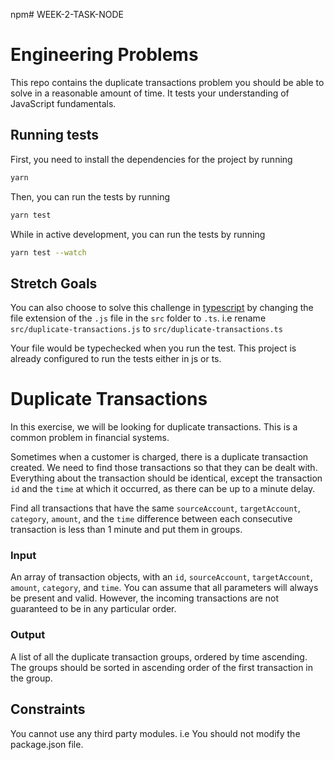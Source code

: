 npm# WEEK-2-TASK-NODE

# Engineering Problems

This repo contains the duplicate transactions problem you should be able to solve in a reasonable amount of time. It tests your understanding of JavaScript fundamentals.

## Running tests

First, you need to install the dependencies for the project by running

```sh
yarn
```

Then, you can run the tests by running

```sh
yarn test
```

While in active development, you can run the tests by running

```sh
yarn test --watch
```

## Stretch Goals

You can also choose to solve this challenge in [typescript](https://www.typescriptlang.org) by changing the file extension of the `.js` file in the `src` folder to `.ts`. i.e rename `src/duplicate-transactions.js` to `src/duplicate-transactions.ts`

Your file would be typechecked when you run the test. This project is already configured to run the tests either in js or ts.

# Duplicate Transactions

In this exercise, we will be looking for duplicate transactions. This is a common problem in financial systems.

Sometimes when a customer is charged, there is a duplicate transaction created. We need to find those transactions so that they can be dealt with. Everything about the transaction should be identical, except the transaction `id` and the `time` at which it occurred, as there can be up to a minute delay.

Find all transactions that have the same `sourceAccount`, `targetAccount`, `category`, `amount`, and the `time` difference between each consecutive transaction is less than 1 minute and put them in groups.

### Input

An array of transaction objects, with an `id`, `sourceAccount`, `targetAccount`, `amount`, `category`, and `time`. You can assume that all parameters will always be present and valid. However, the incoming transactions are not guaranteed to be in any particular order.

### Output

A list of all the duplicate transaction groups, ordered by time ascending. The groups should be sorted in ascending order of the first transaction in the group.

## Constraints

You cannot use any third party modules. i.e You should not modify the package.json file.
